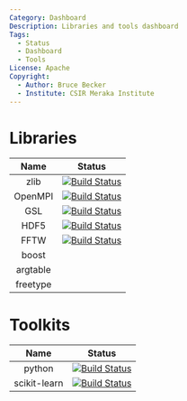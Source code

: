 ```yaml
---
Category: Dashboard
Description: Libraries and tools dashboard
Tags:
  - Status
  - Dashboard
  - Tools
License: Apache
Copyright:
  - Author: Bruce Becker
  - Institute: CSIR Meraka Institute
---
```


# Libraries

| Name | Status |
|:--:|:------:|
| zlib | [![Build Status](http://ci.sagrid.ac.za:8080/job/zlib/badge/icon)](http://ci.sagrid.ac.za:8080/job/zlib/)|
| OpenMPI | [![Build Status](http://ci.sagrid.ac.za:8080/job/openmpi/badge/icon)](http://ci.sagrid.ac.za:8080/job/openmpi/) |
| GSL | [![Build Status](http://ci.sagrid.ac.za:8080/job/gsl/badge/icon)](http://ci.sagrid.ac.za:8080/job/gsl/)|
| HDF5 | [![Build Status](http://ci.sagrid.ac.za:8080/job/hdf5/badge/icon)](http://ci.sagrid.ac.za:8080/job/hdf5/) |
| FFTW | [![Build Status](http://ci.sagrid.ac.za:8080/job/fftw/badge/icon)](http://ci.sagrid.ac.za:8080/job/fftw/) |
| boost | |
| argtable | |
| freetype |  |

# Toolkits

| Name | Status |
|:--:|:------:|
| python | [![Build Status](http://ci.sagrid.ac.za:8080/job/python/badge/icon)](http://ci.sagrid.ac.za:8080/job/python/) |
| scikit-learn | [![Build Status](http://ci.sagrid.ac.za:8080/job/scikit-learn/badge/icon)](http://ci.sagrid.ac.za:8080/job/scikit-learn/) |


<!--- include an iframe of the actual GCC --->
